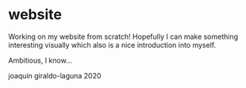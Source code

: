 # website
Working on my website from scratch!
Hopefully I can make something interesting visually which also is a nice introduction into myself.

Ambitious, I know...

joaquin giraldo-laguna
2020
